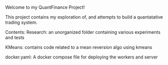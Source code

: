 Welcome to my QuantFinance Project!

This project contains my exploration of, and attempts to build a quantatative trading system.

Contents:
Research: an unorganized folder containing various experiments and tests

KMeans: contains code related to a mean reversion algo using kmeans

docker.yaml: A docker compose file for deploying the workers and server

